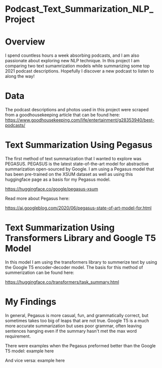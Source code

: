 # Podcast_Text_Summarization_NLP_Project

# Overview
I spend countless hours a week absorbing podcasts, and I am also passionate about exploring new NLP technique. In this project I am comparing two text sumamrization models while summarizing some top 2021 podcast descriptions. Hopefully I discover a new podcast to listen to along the way!

# Data
The podcast descriptions and photos used in this project were scraped from a goodhousekeeping article that can be found here:
https://www.goodhousekeeping.com/life/entertainment/g28353940/best-podcasts/

# Text Summarization Using Pegasus
The first method of text summarization that I wanted to explore was PEGASUS. PEGASUS is the latest state-of-the-art model for abstractive summarization open-sourced by Google. I am using a Pegasus model that has been pre-trained on the XSUM dataset as well as using this huggingface page as a basis for my Pegasus model.

https://huggingface.co/google/pegasus-xsum

Read more about Pegasus here: 

https://ai.googleblog.com/2020/06/pegasus-state-of-art-model-for.html


# Text Summarization Using Transformers Library and Google T5 Model
In this model I am using the transformers library to summerize text by using the Google T5 encoder-decoder model. 
The basis for this method of summerization can be found here:

https://huggingface.co/transformers/task_summary.html

# My Findings
In general, Pegasus is more casual, fun, and grammatically correct, but sometimes takes too big of leaps that are not true. 
Google T5 is a much more accurate summarization but uses poor grammar, often leaving sentences hanging even if the summary hasn't met the max word requirement.

There were examples when the Pegasus preformed better than the Google T5 model:
example here

And vice versa:
example here
